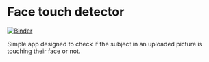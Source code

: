 # Face touch detector
[![Binder](https://mybinder.org/badge_logo.svg)](https://mybinder.org/v2/gh/fazil47/face_touch_detector/master?urlpath=%2Fvoila%2Frender%2Fface-touch-detection-app.ipynb)

Simple app designed to check if the subject in an uploaded picture is touching their face or not.

